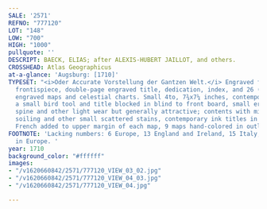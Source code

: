 ```yaml
---
SALE: '2571'
REFNO: "777120"
LOT: "148"
LOW: "700"
HIGH: "1000"
pullquote: ''
DESCRIPT: BAECK, ELIAS; after ALEXIS-HUBERT JAILLOT, and others.
CROSSHEAD: Atlas Geographicus
at-a-glance: 'Augsburg: [1710]'
TYPESET: "<i>Oder Accurate Vorstellung der Gantzen Welt.</i> Engraved folding allegorical
  frontispiece, double-page engraved title, dedication, index, and 26 (of 30) double-page
  engraved maps and celestial charts. Small 4to, 7¾x7¼ inches, contemporary calf with
  a small bird tool and title blocked in blind to front board, small erosion at upper
  spine and other light wear but generally attractive; contents with minor finger
  soiling and other small scattered stains, contemporary ink titles in German and
  French added to upper margin of each map, 9 maps hand-colored in outline."
FOOTNOTE: 'Lacking numbers: 6 Europe, 13 England and Ireland, 15 Italy, and 20 Turkey
  in Europe. '
year: 1710
background_color: "#ffffff"
images:
- "/v1620660842/2571/777120_VIEW_03_02.jpg"
- "/v1620660842/2571/777120_VIEW_04_03.jpg"
- "/v1620660842/2571/777120_VIEW_04.jpg"

---
```

